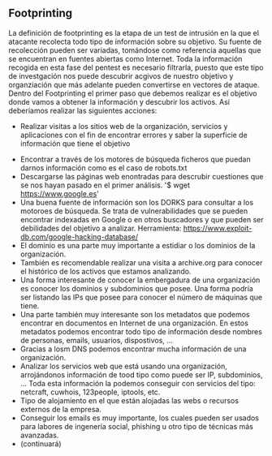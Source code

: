 ## Footprinting

La definición de footprinting es la etapa de un test de intrusión en la que el atacante recolecta todo tipo de información 
sobre su objetivo. Su fuente de recolección pueden ser variadas, tomándose como referencia aquellas que se encuentran en 
fuentes abiertas como Internet.
Toda la información recogida en esta fase del pentest es necesario filtrarla, puesto que este tipo de investgación nos puede
descubrir acgivos de nuestro objetivo y organziación que más adelante pueden convertirse en vectores de ataque.
Dentro del Footprinting el primer paso que debemos realizar es el objetivo donde vamos a obtener la información y descubrir
los activos.
Así deberíamos realizar las siguientes acciones:
* Realizar visitas a los sitios web de la organización, servicios y aplicaciones con el fin de encontrar errores y saber 
la superficie de información que tiene el objetivo
- Encontrar a través de los motores de búsqueda ficheros que puedan darnos información como es el caso de robots.txt
- Descargarse las páginas web enontradas para descrubir cuestiones que se nos hayan pasado en el primer análisis.
'$ wget https://www.google.es'
- Una buena fuente de información son los DORKS para consultar a los motoroes de búsqueda. Se trata de vulnerabilidades que 
se pueden encontrar indexadas en Google o en otros buscadores y que pueden ser debilidades del objetivo a analizar.
Herramienta: 
<https://www.exploit-db.com/google-hacking-database/>
- El dominio es una parte muy importante a estidiar o los dominios de la organización.
- También es recomendable realizar una visita a archive.org para conocer el histórico de los activos que estamos analizando.
- Una forma interesante de conocer la embergadura de una organización es conocer los dominios y subdominios que posee. Una 
forma podría ser listando las IPs que posee para conocer el número de máquinas que tiene.
- Una parte también muy interesante son los metadatos que podemos encontrar en documentos en Internet de una organización. En 
estos metadatos podemos encontrar todo tipo de información desde nombres de personas, emails, usuarios, dispostivos, ...
- Gracias a losm DNS podemos encontrar mucha información de una organización.
- Analizar los servicios web que está usando una organización, arrojándonos información de tood tipo como puede ser IP, 
subdominios, ... Toda esta información la podemos conseguir con servicios del tipo: netcraft, cuwhois, 123people, iptools, etc.
- Tipo de alojamiento en el que están alojadas las webs o recursos externos de la empresa.
- Conseguir los emails es muy importante, los cuales pueden ser usados para labores de ingenería social, phishing u otro tipo
de técnicas más avanzadas.
- (continuará)
